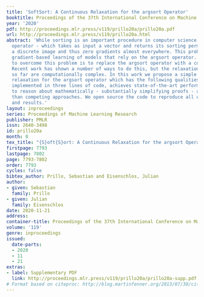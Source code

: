 ```yaml
---
title: 'SoftSort: A Continuous Relaxation for the argsort Operator'
booktitle: Proceedings of the 37th International Conference on Machine Learning
year: '2020'
pdf: http://proceedings.mlr.press/v119/prillo20a/prillo20a.pdf
url: http://proceedings.mlr.press/v119/prillo20a.html
abstract: 'While sorting is an important procedure in computer science, the argsort
  operator - which takes as input a vector and returns its sorting permutation - has
  a discrete image and thus zero gradients almost everywhere. This prohibits end-to-end,
  gradient-based learning of models that rely on the argsort operator. A natural way
  to overcome this problem is to replace the argsort operator with a continuous relaxation.
  Recent work has shown a number of ways to do this, but the relaxations proposed
  so far are computationally complex. In this work we propose a simple continuous
  relaxation for the argsort operator which has the following qualities: it can be
  implemented in three lines of code, achieves state-of-the-art performance, is easy
  to reason about mathematically - substantially simplifying proofs - and is faster
  than competing approaches. We open source the code to reproduce all of the experiments
  and results.'
layout: inproceedings
series: Proceedings of Machine Learning Research
publisher: PMLR
issn: 2640-3498
id: prillo20a
month: 0
tex_title: "{S}oft{S}ort: A Continuous Relaxation for the argsort Operator"
firstpage: 7793
lastpage: 7802
page: 7793-7802
order: 7793
cycles: false
bibtex_author: Prillo, Sebastian and Eisenschlos, Julian
author:
- given: Sebastian
  family: Prillo
- given: Julian
  family: Eisenschlos
date: 2020-11-21
address: 
container-title: Proceedings of the 37th International Conference on Machine Learning
volume: '119'
genre: inproceedings
issued:
  date-parts:
  - 2020
  - 11
  - 21
extras:
- label: Supplementary PDF
  link: http://proceedings.mlr.press/v119/prillo20a/prillo20a-supp.pdf
# Format based on citeproc: http://blog.martinfenner.org/2013/07/30/citeproc-yaml-for-bibliographies/
---
```

